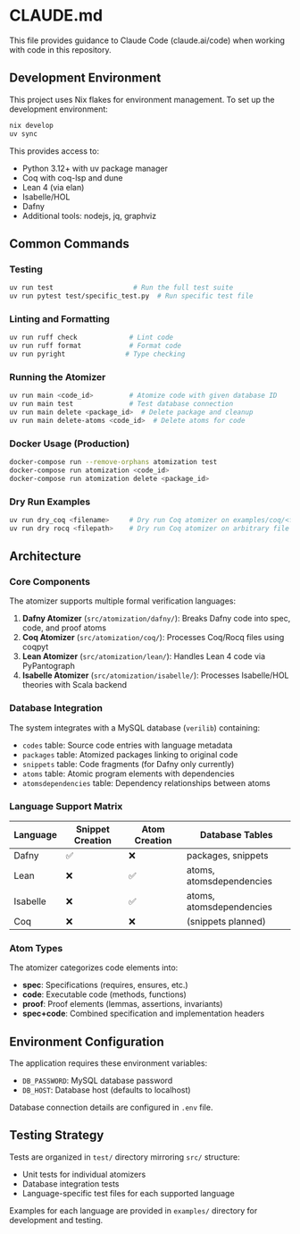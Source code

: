 # CLAUDE.md

This file provides guidance to Claude Code (claude.ai/code) when working with code in this repository.

## Development Environment

This project uses Nix flakes for environment management. To set up the development environment:

```bash
nix develop
uv sync
```

This provides access to:
- Python 3.12+ with uv package manager
- Coq with coq-lsp and dune
- Lean 4 (via elan)
- Isabelle/HOL
- Dafny
- Additional tools: nodejs, jq, graphviz

## Common Commands

### Testing
```bash
uv run test                    # Run the full test suite
uv run pytest test/specific_test.py  # Run specific test file
```

### Linting and Formatting
```bash
uv run ruff check             # Lint code
uv run ruff format            # Format code
uv run pyright               # Type checking
```

### Running the Atomizer
```bash
uv run main <code_id>         # Atomize code with given database ID
uv run main test              # Test database connection
uv run main delete <package_id>  # Delete package and cleanup
uv run main delete-atoms <code_id>  # Delete atoms for code
```

### Docker Usage (Production)
```bash
docker-compose run --remove-orphans atomization test
docker-compose run atomization <code_id>
docker-compose run atomization delete <package_id>
```

### Dry Run Examples
```bash
uv run dry_coq <filename>     # Dry run Coq atomizer on examples/coq/<filename>.v
uv run dry rocq <filepath>    # Dry run Coq atomizer on arbitrary file
```

## Architecture

### Core Components

The atomizer supports multiple formal verification languages:

1. **Dafny Atomizer** (`src/atomization/dafny/`): Breaks Dafny code into spec, code, and proof atoms
2. **Coq Atomizer** (`src/atomization/coq/`): Processes Coq/Rocq files using coqpyt
3. **Lean Atomizer** (`src/atomization/lean/`): Handles Lean 4 code via PyPantograph
4. **Isabelle Atomizer** (`src/atomization/isabelle/`): Processes Isabelle/HOL theories with Scala backend

### Database Integration

The system integrates with a MySQL database (`verilib`) containing:
- `codes` table: Source code entries with language metadata
- `packages` table: Atomized packages linking to original code
- `snippets` table: Code fragments (for Dafny only currently)
- `atoms` table: Atomic program elements with dependencies
- `atomsdependencies` table: Dependency relationships between atoms

### Language Support Matrix

| Language | Snippet Creation | Atom Creation | Database Tables |
|----------|------------------|---------------|-----------------|
| Dafny    | ✅ | ❌ | packages, snippets |
| Lean     | ❌ | ✅ | atoms, atomsdependencies |
| Isabelle | ❌ | ✅ | atoms, atomsdependencies |
| Coq      | ❌ | ❌ | (snippets planned) |

### Atom Types

The atomizer categorizes code elements into:
- **spec**: Specifications (requires, ensures, etc.)
- **code**: Executable code (methods, functions)
- **proof**: Proof elements (lemmas, assertions, invariants)
- **spec+code**: Combined specification and implementation headers

## Environment Configuration

The application requires these environment variables:
- `DB_PASSWORD`: MySQL database password
- `DB_HOST`: Database host (defaults to localhost)

Database connection details are configured in `.env` file.

## Testing Strategy

Tests are organized in `test/` directory mirroring `src/` structure:
- Unit tests for individual atomizers
- Database integration tests
- Language-specific test files for each supported language

Examples for each language are provided in `examples/` directory for development and testing.